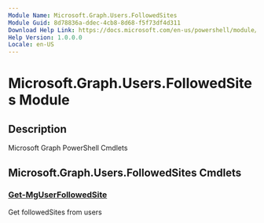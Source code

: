 ```yaml
---
Module Name: Microsoft.Graph.Users.FollowedSites
Module Guid: 8d78836a-ddec-4cb8-8d68-f5f73df4d311
Download Help Link: https://docs.microsoft.com/en-us/powershell/module/microsoft.graph.users.followedsites
Help Version: 1.0.0.0
Locale: en-US
---
```


# Microsoft.Graph.Users.FollowedSites Module
## Description
Microsoft Graph PowerShell Cmdlets

## Microsoft.Graph.Users.FollowedSites Cmdlets
### [Get-MgUserFollowedSite](Get-MgUserFollowedSite.md)
Get followedSites from users


